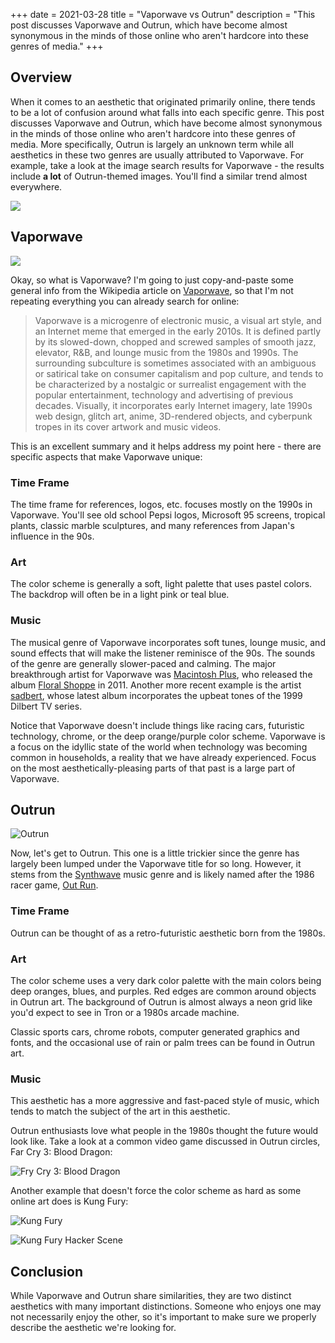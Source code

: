+++
date = 2021-03-28
title = "Vaporwave vs Outrun"
description = "This post discusses Vaporwave and Outrun, which have become almost synonymous in the minds of those online who aren't hardcore into these genres of media."
+++

## Overview

When it comes to an aesthetic that originated primarily online, there tends to
be a lot of confusion around what falls into each specific genre. This post
discusses Vaporwave and Outrun, which have become almost synonymous in the minds
of those online who aren't hardcore into these genres of media. More
specifically, Outrun is largely an unknown term while all aesthetics in these
two genres are usually attributed to Vaporwave. For example, take a look at the
image search results for Vaporwave - the results include **a lot** of
Outrun-themed images. You'll find a similar trend almost everywhere.

![](https://img.cleberg.io/blog/20210328-vaporwave-vs-outrun/vaporwave-search-results.png)

## Vaporwave

![](https://img.cleberg.io/blog/20210328-vaporwave-vs-outrun/macintosh-plus.png)

Okay, so what is Vaporwave? I'm going to just copy-and-paste some general info
from the Wikipedia article on
[Vaporwave](https://en.wikipedia.org/wiki/Vaporwave), so that I'm not repeating
everything you can already search for online:

> Vaporwave is a microgenre of electronic music, a visual art style, and an
> Internet meme that emerged in the early 2010s. It is defined partly by its
> slowed-down, chopped and screwed samples of smooth jazz, elevator, R&B, and
> lounge music from the 1980s and 1990s. The surrounding subculture is sometimes
> associated with an ambiguous or satirical take on consumer capitalism and pop
> culture, and tends to be characterized by a nostalgic or surrealist engagement
> with the popular entertainment, technology and advertising of previous
> decades. Visually, it incorporates early Internet imagery, late 1990s web
> design, glitch art, anime, 3D-rendered objects, and cyberpunk tropes in its
> cover artwork and music videos.

This is an excellent summary and it helps address my point here - there are
specific aspects that make Vaporwave unique:

### Time Frame

The time frame for references, logos, etc. focuses mostly on the 1990s in
Vaporwave. You'll see old school Pepsi logos, Microsoft 95 screens, tropical
plants, classic marble sculptures, and many references from Japan's influence in
the 90s.

### Art

The color scheme is generally a soft, light palette that uses pastel colors. The
backdrop will often be in a light pink or teal blue.

### Music

The musical genre of Vaporwave incorporates soft tunes, lounge music, and sound
effects that will make the listener reminisce of the 90s. The sounds of the
genre are generally slower-paced and calming. The major breakthrough artist for
Vaporwave was [Macintosh Plus](https://en.wikipedia.org/wiki/Vektroid), who
released the album
[Floral Shoppe](https://archive.org/details/MACINTOSHPLUS-FLORALSHOPPE_complete)
in 2011. Another more recent example is the artist
[sadbert](https://sadbert.bandcamp.com/), whose latest album incorporates the
upbeat tones of the 1999 Dilbert TV series.

Notice that Vaporwave doesn't include things like racing cars, futuristic
technology, chrome, or the deep orange/purple color scheme. Vaporwave is a focus
on the idyllic state of the world when technology was becoming common in
households, a reality that we have already experienced. Focus on the most
aesthetically-pleasing parts of that past is a large part of Vaporwave.

## Outrun

![Outrun](https://img.cleberg.io/blog/20210328-vaporwave-vs-outrun/outrun.png)

Now, let's get to Outrun. This one is a little trickier since the genre has
largely been lumped under the Vaporwave title for so long. However, it stems
from the [Synthwave](https://en.wikipedia.org/wiki/Synthwave) music genre and is
likely named after the 1986 racer game,
[Out Run](https://en.wikipedia.org/wiki/Out_Run).

### Time Frame

Outrun can be thought of as a retro-futuristic aesthetic born from the 1980s.

### Art

The color scheme uses a very dark color palette with the main colors being deep
oranges, blues, and purples. Red edges are common around objects in Outrun art.
The background of Outrun is almost always a neon grid like you'd expect to see
in Tron or a 1980s arcade machine.

Classic sports cars, chrome robots, computer generated graphics and fonts, and
the occasional use of rain or palm trees can be found in Outrun art.

### Music

This aesthetic has a more aggressive and fast-paced style of music, which tends
to match the subject of the art in this aesthetic.

Outrun enthusiasts love what people in the 1980s thought the future would look
like. Take a look at a common video game discussed in Outrun circles, Far Cry 3:
Blood Dragon:

![Fry Cry 3: Blood Dragon](https://img.cleberg.io/blog/20210328-vaporwave-vs-outrun/far-cry.png)

Another example that doesn't force the color scheme as hard as some online art
does is Kung Fury:

![Kung Fury](https://img.cleberg.io/blog/20210328-vaporwave-vs-outrun/kung-fury.png)

![Kung Fury Hacker Scene](https://img.cleberg.io/blog/20210328-vaporwave-vs-outrun/kung-fury-hacker.png)

## Conclusion

While Vaporwave and Outrun share similarities, they are two distinct aesthetics
with many important distinctions. Someone who enjoys one may not necessarily
enjoy the other, so it's important to make sure we properly describe the
aesthetic we're looking for.
